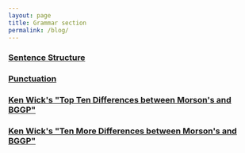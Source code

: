 ```yaml
---
layout: page
title: Grammar section
permalink: /blog/
---
```



### [Sentence Structure]({{site.baseurl}}/structures/sentence-structure)  
### [Punctuation]({{site.baseurl}}/structures/punctuation)
### [Ken Wick's "Top Ten Differences between Morson's and BGGP"]({{site.baseurl}}/structures/kw-top-ten-differences)  
### [Ken Wick's "Ten More Differences between Morson's and BGGP"]({{site.baseurl}}/structures/kw2)


<br/>
<br/>



<br/>
<br/>

